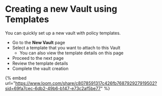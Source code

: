 # Creating a new Vault using Templates

You can quickly set up a new vault with policy templates.

* Go to the **New Vault** page
* Select a template that you want to attach to this Vault
  * You can also view the template details on this page
* Proceed to the next page
* Review the template details
* Complete the vault creation

{% embed url="https://www.loom.com/share/c8078591317c426fb768792927919502?sid=69fa7cec-6db2-49b6-b147-e73c2af5be77" %}
